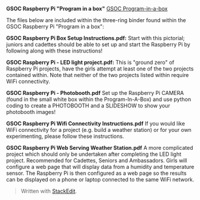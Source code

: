 ﻿**GSOC Raspberry Pi "Program in a box"** 
[GSOC Program-in-a-box](https://github.com/bhontz/GSOCraspi/blob/master/GSOCRasPiProgramInABox.png)

The files below are included within the three-ring binder found within the GSOC Raspberry Pi "Program in a box":

 **GSOC Raspberry Pi Box Setup Instructions.pdf:**
 Start with this pictorial; juniors and cadettes should be able to set up and start the Raspberry Pi by following along with these instructions!

**GSOC Raspberry Pi - LED light project.pdf:**
This is "ground zero" of Raspberry Pi projects, have the girls attempt at least one of the two projects contained within.  Note that neither of the two projects listed within require WiFi connectivity.

**GSOC Raspberry Pi - Photobooth.pdf**
Set up the Raspberry Pi CAMERA (found in the small white box within the Program-In-A-Box) and use python coding to create a PHOTOBOOTH and a SLIDESHOW to show your photobooth images!

**GSOC Raspberry Pi Wifi Connectivity Instructions.pdf**
 If you would like WiFi connectivity for a project (e.g. build a weather station) or for your own experimenting, please follow these instructions.

**GSOC Raspberry Pi Web Serving Weather Station.pdf**
A more complicated project which should only be undertaken after completing the LED light project.  Recommended for Cadettes, Seniors and Ambassadors.  Girls will configure a web page that will display data from a humidity and temperature sensor.  The Raspberry Pi is then configured as a web page so the results can be displayed on a phone or laptop connected to the same WiFi network.

> Written with [StackEdit](https://stackedit.io/).
